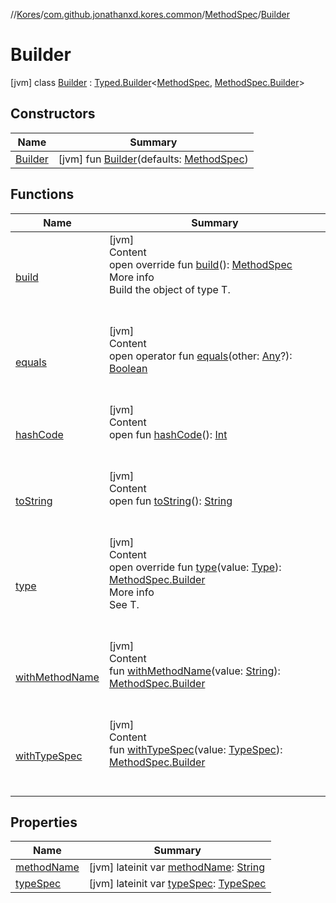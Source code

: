 //[Kores](../../../index.md)/[com.github.jonathanxd.kores.common](../../index.md)/[MethodSpec](../index.md)/[Builder](index.md)



# Builder  
 [jvm] class [Builder](index.md) : [Typed.Builder](../../../com.github.jonathanxd.kores.base/-typed/-builder/index.md)<[MethodSpec](../index.md), [MethodSpec.Builder](index.md)>    


## Constructors  
  
|  Name|  Summary| 
|---|---|
| <a name="com.github.jonathanxd.kores.common/MethodSpec.Builder/Builder/#com.github.jonathanxd.kores.common.MethodSpec/PointingToDeclaration/"></a>[Builder](-builder.md)| <a name="com.github.jonathanxd.kores.common/MethodSpec.Builder/Builder/#com.github.jonathanxd.kores.common.MethodSpec/PointingToDeclaration/"></a> [jvm] fun [Builder](-builder.md)(defaults: [MethodSpec](../index.md))   <br>


## Functions  
  
|  Name|  Summary| 
|---|---|
| <a name="com.github.jonathanxd.kores.common/MethodSpec.Builder/build/#/PointingToDeclaration/"></a>[build](build.md)| <a name="com.github.jonathanxd.kores.common/MethodSpec.Builder/build/#/PointingToDeclaration/"></a>[jvm]  <br>Content  <br>open override fun [build](build.md)(): [MethodSpec](../index.md)  <br>More info  <br>Build the object of type T.  <br><br><br>
| <a name="kotlin/Any/equals/#kotlin.Any?/PointingToDeclaration/"></a>[equals](../../../com.github.jonathanxd.kores.util/-simple-resolver/index.md#%5Bkotlin%2FAny%2Fequals%2F%23kotlin.Any%3F%2FPointingToDeclaration%2F%5D%2FFunctions%2F-1211764316)| <a name="kotlin/Any/equals/#kotlin.Any?/PointingToDeclaration/"></a>[jvm]  <br>Content  <br>open operator fun [equals](../../../com.github.jonathanxd.kores.util/-simple-resolver/index.md#%5Bkotlin%2FAny%2Fequals%2F%23kotlin.Any%3F%2FPointingToDeclaration%2F%5D%2FFunctions%2F-1211764316)(other: [Any](https://kotlinlang.org/api/latest/jvm/stdlib/kotlin/-any/index.html)?): [Boolean](https://kotlinlang.org/api/latest/jvm/stdlib/kotlin/-boolean/index.html)  <br><br><br>
| <a name="kotlin/Any/hashCode/#/PointingToDeclaration/"></a>[hashCode](../../../com.github.jonathanxd.kores.util/-simple-resolver/index.md#%5Bkotlin%2FAny%2FhashCode%2F%23%2FPointingToDeclaration%2F%5D%2FFunctions%2F-1211764316)| <a name="kotlin/Any/hashCode/#/PointingToDeclaration/"></a>[jvm]  <br>Content  <br>open fun [hashCode](../../../com.github.jonathanxd.kores.util/-simple-resolver/index.md#%5Bkotlin%2FAny%2FhashCode%2F%23%2FPointingToDeclaration%2F%5D%2FFunctions%2F-1211764316)(): [Int](https://kotlinlang.org/api/latest/jvm/stdlib/kotlin/-int/index.html)  <br><br><br>
| <a name="kotlin/Any/toString/#/PointingToDeclaration/"></a>[toString](../../../com.github.jonathanxd.kores.util/-simple-resolver/index.md#%5Bkotlin%2FAny%2FtoString%2F%23%2FPointingToDeclaration%2F%5D%2FFunctions%2F-1211764316)| <a name="kotlin/Any/toString/#/PointingToDeclaration/"></a>[jvm]  <br>Content  <br>open fun [toString](../../../com.github.jonathanxd.kores.util/-simple-resolver/index.md#%5Bkotlin%2FAny%2FtoString%2F%23%2FPointingToDeclaration%2F%5D%2FFunctions%2F-1211764316)(): [String](https://kotlinlang.org/api/latest/jvm/stdlib/kotlin/-string/index.html)  <br><br><br>
| <a name="com.github.jonathanxd.kores.common/MethodSpec.Builder/type/#java.lang.reflect.Type/PointingToDeclaration/"></a>[type](type.md)| <a name="com.github.jonathanxd.kores.common/MethodSpec.Builder/type/#java.lang.reflect.Type/PointingToDeclaration/"></a>[jvm]  <br>Content  <br>open override fun [type](type.md)(value: [Type](https://docs.oracle.com/javase/8/docs/api/java/lang/reflect/Type.html)): [MethodSpec.Builder](index.md)  <br>More info  <br>See T.  <br><br><br>
| <a name="com.github.jonathanxd.kores.common/MethodSpec.Builder/withMethodName/#kotlin.String/PointingToDeclaration/"></a>[withMethodName](with-method-name.md)| <a name="com.github.jonathanxd.kores.common/MethodSpec.Builder/withMethodName/#kotlin.String/PointingToDeclaration/"></a>[jvm]  <br>Content  <br>fun [withMethodName](with-method-name.md)(value: [String](https://kotlinlang.org/api/latest/jvm/stdlib/kotlin/-string/index.html)): [MethodSpec.Builder](index.md)  <br><br><br>
| <a name="com.github.jonathanxd.kores.common/MethodSpec.Builder/withTypeSpec/#com.github.jonathanxd.kores.base.TypeSpec/PointingToDeclaration/"></a>[withTypeSpec](with-type-spec.md)| <a name="com.github.jonathanxd.kores.common/MethodSpec.Builder/withTypeSpec/#com.github.jonathanxd.kores.base.TypeSpec/PointingToDeclaration/"></a>[jvm]  <br>Content  <br>fun [withTypeSpec](with-type-spec.md)(value: [TypeSpec](../../../com.github.jonathanxd.kores.base/-type-spec/index.md)): [MethodSpec.Builder](index.md)  <br><br><br>


## Properties  
  
|  Name|  Summary| 
|---|---|
| <a name="com.github.jonathanxd.kores.common/MethodSpec.Builder/methodName/#/PointingToDeclaration/"></a>[methodName](method-name.md)| <a name="com.github.jonathanxd.kores.common/MethodSpec.Builder/methodName/#/PointingToDeclaration/"></a> [jvm] lateinit var [methodName](method-name.md): [String](https://kotlinlang.org/api/latest/jvm/stdlib/kotlin/-string/index.html)   <br>
| <a name="com.github.jonathanxd.kores.common/MethodSpec.Builder/typeSpec/#/PointingToDeclaration/"></a>[typeSpec](type-spec.md)| <a name="com.github.jonathanxd.kores.common/MethodSpec.Builder/typeSpec/#/PointingToDeclaration/"></a> [jvm] lateinit var [typeSpec](type-spec.md): [TypeSpec](../../../com.github.jonathanxd.kores.base/-type-spec/index.md)   <br>

